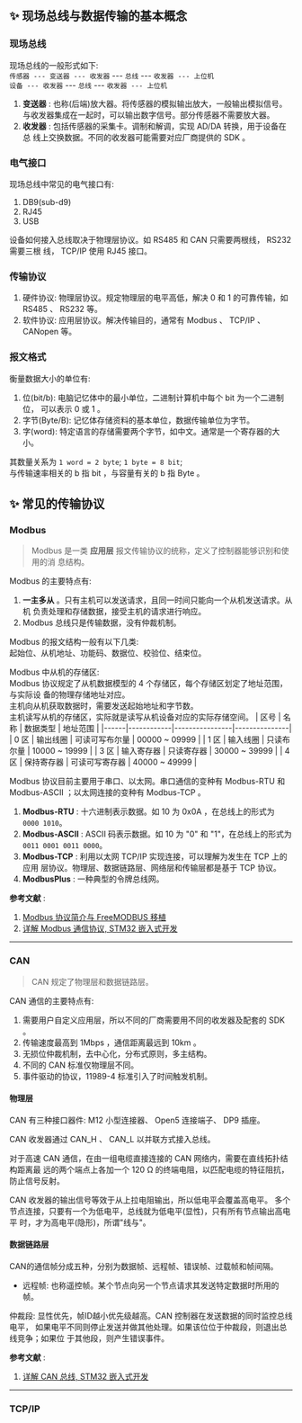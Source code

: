 ✨ 现场总线与数据传输的基本概念
-------------------------------
### 现场总线
现场总线的一般形式如下:  
`传感器 --- 变送器 --- 收发器` --- `总线` --- `收发器 --- 上位机`  
`设备 --- 收发器` --- `总线` --- `收发器 --- 上位机`

1. **变送器** : 也称(后端)放大器。将传感器的模拟输出放大，一般输出模拟信号。
   与收发器集成在一起时，可以输出数字信号。部分传感器不需要放大器。
1. **收发器** : 包括传感器的采集卡。调制和解调，实现 AD/DA 转换，用于设备在总
   线上交换数据。不同的收发器可能需要对应厂商提供的 SDK 。

### 电气接口
现场总线中常见的电气接口有:
1. DB9(sub-d9)
1. RJ45
1. USB

设备如何接入总线取决于物理层协议。如 RS485 和 CAN 只需要两根线， RS232 需要三根
线， TCP/IP 使用 RJ45 接口。

### 传输协议
1. 硬件协议: 物理层协议。规定物理层的电平高低，解决 0 和 1 的可靠传输，如
   RS485 、 RS232 等。
1. 软件协议: 应用层协议。解决传输目的，通常有 Modbus 、 TCP/IP 、 CANopen 等。

### 报文格式
衡量数据大小的单位有: 
1. 位(bit/b): 电脑记忆体中的最小单位，二进制计算机中每个 bit 为一个二进制位，
   可以表示 0 或 1 。
1. 字节(Byte/B): 记忆体存储资料的基本单位，数据传输单位为字节。
1. 字(word): 特定语言的存储需要两个字节，如中文。通常是一个寄存器的大小。

其数量关系为 `1 word = 2 byte`; `1 byte = 8 bit`;  
与传输速率相关的 b 指 bit ，与容量有关的 b 指 Byte 。



✨ 常见的传输协议
-----------------
### Modbus
> Modbus 是一类 **应用层** 报文传输协议的统称，定义了控制器能够识别和使用的消
> 息结构。

Modbus 的主要特点有: 
1. **一主多从** 。只有主机可以发送请求，且同一时间只能向一个从机发送请求。从机
   负责处理和存储数据，接受主机的请求进行响应。
1. Modbus 总线只是传输数据，没有仲裁机制。

Modbus 的报文结构一般有以下几类:  
起始位、从机地址、功能码、数据位、校验位、结束位。

Modbus 中从机的存储区:  
Modbus 协议规定了从机数据模型的 4 个存储区，每个存储区划定了地址范围，与实际设
备的物理存储地址对应。  
主机向从机获取数据时，需要发送起始地址和字节数。  
主机读写从机的存储区，实际就是读写从机设备对应的实际存储空间。
| 区号 | 名称       | 数据类型       | 地址范围      |
|------|------------|----------------|---------------|
| 0 区  | 输出线圈   | 可读可写布尔量 | 00000 ~ 09999 |
| 1 区  | 输入线圈   | 只读布尔量     | 10000 ~ 19999 |
| 3 区  | 输入寄存器 | 只读寄存器     | 30000 ~ 39999 |
| 4 区  | 保持寄存器 | 可读可写寄存器 | 40000 ~ 49999 |

Modbus 协议目前主要用于串口、以太网。串口通信的变种有 Modbus-RTU 和
Modbus-ASCII ；以太网连接的变种有 Modbus-TCP 。
1. **Modbus-RTU** : 十六进制表示数据。如 10 为 0x0A ，在总线上的形式为 `0000
   1010`。
1. **Modbus-ASCII** : ASCII 码表示数据。如 10 为 "0" 和 "1"，在总线上的形式为
   `0011 0001 0011 0000`。
1. **Modbus-TCP** : 利用以太网 TCP/IP 实现连接，可以理解为发生在 TCP 上的应用
   层协议。物理层、数据链路层、网络层和传输层都是基于 TCP 协议。
1. **ModbusPlus** : 一种典型的令牌总线网。

**参考文献** :
1. [Modbus 协议简介与 FreeMODBUS 移植](
https://blog.csdn.net/xiaoluoshan/article/details/53574988)
1. [详解 Modbus 通信协议, STM32 嵌入式开发](
https://mp.weixin.qq.com/s?__biz=MzI1MDg4OTMwMw==&mid=2247503331&idx=5&sn=29c44a8b4f128b92e83a2a6d2ae005aa)

-----------------------------------------------------------------------------


### CAN
> CAN 规定了物理层和数据链路层。

CAN 通信的主要特点有:
1. 需要用户自定义应用层，所以不同的厂商需要用不同的收发器及配套的 SDK 。
1. 传输速度最高到 1Mbps ，通信距离最远到 10km 。
1. 无损位仲裁机制，去中心化，分布式原则，多主结构。
1. 不同的 CAN 标准仅物理层不同。
1. 事件驱动的协议，11989-4 标准引入了时间触发机制。

#### 物理层
CAN 有三种接口器件: M12 小型连接器、 Open5 连接端子、 DP9 插座。

CAN 收发器通过 CAN_H 、 CAN_L 以并联方式接入总线。

对于高速 CAN 通信，在由一组电缆直接连接的 CAN 网络内，需要在直线拓扑结构距离最
远的两个端点上各加一个 120 Ω 的终端电阻，以匹配电缆的特征阻抗，防止信号反射。

CAN 收发器的输出信号等效于从上拉电阻输出，所以低电平会覆盖高电平。
多个节点连接，只要有一个为低电平，总线就为低电平(显性)，只有所有节点输出高电平
时，才为高电平(隐形)，所谓"线与"。

#### 数据链路层
CAN的通信帧分成五种，分别为数据帧、远程帧、错误帧、过载帧和帧间隔。
* 远程帧: 也称遥控帧。某个节点向另一个节点请求其发送特定数据时所用的帧。

仲裁段: 显性优先，帧ID越小优先级越高。CAN 控制器在发送数据的同时监控总线电平，
如果电平不同则停止发送并做其他处理。如果该位位于仲裁段，则退出总线竞争；如果位
于其他段，则产生错误事件。


**参考文献** :
1. [详解 CAN 总线, STM32 嵌入式开发](
https://mp.weixin.qq.com/s?__biz=MzI1MDg4OTMwMw==&mid=2247504469&idx=1&sn=5a4c3f7d0d4c01134ee2b02e2425151b)

-----------------------------------------------------------------------------


### TCP/IP


